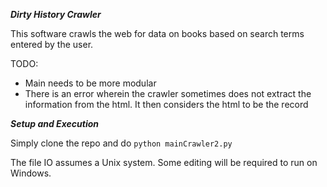 ***Dirty History Crawler***

This software crawls the web for data on books based on search terms entered by the user.

TODO:
  + Main needs to be more modular
  + There is an error wherein the crawler sometimes does not extract the information from the html. It then considers the html to be the record

***Setup and Execution***

Simply clone the repo and do `python mainCrawler2.py`

The file IO assumes a Unix system. Some editing will be required to run on Windows.
